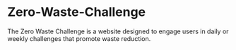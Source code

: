 # Zero-Waste-Challenge

The Zero Waste Challenge is a website designed to engage users in daily or weekly challenges that promote waste reduction.

